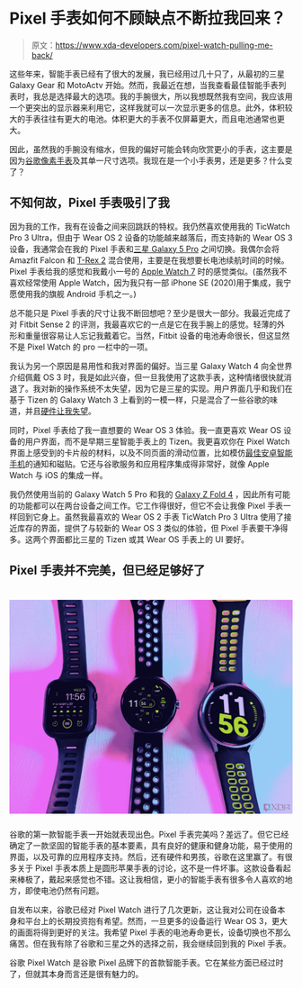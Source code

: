 # Pixel 手表如何不顾缺点不断拉我回来？

> 原文：<https://www.xda-developers.com/pixel-watch-pulling-me-back/>

这些年来，智能手表已经有了很大的发展，我已经用过几十只了，从最初的三星 Galaxy Gear 和 MotoActv 开始。然而，我最近在想，当我查看最佳智能手表列表时，我总是选择最大的选项。我的手腕很大，所以我想既然我有空间，我应该用一个更突出的显示器来利用它，这样我就可以一次显示更多的信息。此外，体积较大的手表往往有更大的电池。体积更大的手表不仅屏幕更大，而且电池通常也更大。

因此，虽然我的手腕没有缩水，但我的偏好可能会转向欣赏更小的手表，这主要是因为[谷歌像素手表](https://www.xda-developers.com/google-pixel-watch-review/)及其单一尺寸选项。我现在是一个小手表男，还是更多？什么变了？

## 不知何故，Pixel 手表吸引了我

因为我的工作，我有在设备之间来回跳跃的特权。我仍然喜欢使用我的 TicWatch Pro 3 Ultra，但由于 Wear OS 2 设备的功能越来越落后，而支持新的 Wear OS 3 设备，我通常会在我的 Pixel 手表和[三星 Galaxy 5 Pro](https://www.xda-developers.com/samsung-galaxy-watch-5-pro-review/) 之间切换。我偶尔会将 Amazfit Falcon 和 [T-Rex 2](https://www.xda-developers.com/amazfit-t-rex-2-review/) 混合使用，主要是在我想要长电池续航时间的时候。Pixel 手表给我的感觉和我戴小一号的 [Apple Watch 7](https://www.xda-developers.com/google-pixel-watch-vs-apple-watch-series-7/) 时的感觉类似。(虽然我不喜欢经常使用 Apple Watch，因为我只有一部 iPhone SE (2020)用于集成，我宁愿使用我的旗舰 Android 手机之一。)

总不能只是 Pixel 手表的尺寸让我不断回想吧？至少是很大一部分。我最近完成了对 Fitbit Sense 2 的评测，我最喜欢它的一点是它在我手腕上的感觉。轻薄的外形和重量很容易让人忘记我戴着它。当然，Fitbit 设备的电池寿命很长，但这显然不是 Pixel Watch 的 pro 一栏中的一项。

我认为另一个原因是易用性和我对界面的偏好。当三星 Galaxy Watch 4 向全世界介绍佩戴 OS 3 时，我是如此兴奋，但一旦我使用了这款手表，这种情绪很快就消退了。我对新的操作系统不太失望，因为它是三星的实现。用户界面几乎和我们在基于 Tizen 的 Galaxy Watch 3 上看到的一模一样，只是混合了一些谷歌的味道，并且[硬件让我失望](https://www.androidcentral.com/galaxy-watch-4-letdown)。

同时，Pixel 手表给了我一直想要的 Wear OS 3 体验。我一直更喜欢 Wear OS 设备的用户界面，而不是早期三星智能手表上的 Tizen。我更喜欢你在 Pixel Watch 界面上感受到的卡片般的材料，以及不同页面的滑动位置，比如模仿[最佳安卓智能手机](https://www.xda-developers.com/best-phones/)的通知和磁贴。它还与谷歌服务和应用程序集成得非常好，就像 Apple Watch 与 iOS 的集成一样。

我仍然使用当前的 Galaxy Watch 5 Pro 和我的 [Galaxy Z Fold 4](https://www.xda-developers.com/samsung-galaxy-z-fold-4-review/) ，因此所有可能的功能都可以在两台设备之间工作。它工作得很好，但它不会让我像 Pixel 手表一样回到它身上。虽然我最喜欢的 Wear OS 2 手表 TicWatch Pro 3 Ultra 使用了接近库存的界面，提供了与较新的 Wear OS 3 类似的体验，但 Pixel 手表要干净得多。这两个界面都比三星的 Tizen 或其 Wear OS 手表上的 UI 要好。

## Pixel 手表并不完美，但已经足够好了

# ![Google Pixel Watch Apple Watch 7 Samsung Galaxy Watch 5 Pro](img/4b16640b13bcc3906d9361bdacd4f2ff.png)

谷歌的第一款智能手表一开始就表现出色。Pixel 手表完美吗？差远了。但它已经确定了一款坚固的智能手表的基本要素，具有良好的健康和健身功能，易于使用的界面，以及可靠的应用程序支持。然后，还有硬件和男孩，谷歌在这里赢了。有很多关于 Pixel 手表本质上是圆形苹果手表的讨论，这不是一件坏事。这款设备看起来棒极了，戴起来感觉也不错。这让我相信，更小的智能手表有很多令人喜欢的地方，即使电池仍然有问题。

自发布以来，谷歌已经对 Pixel Watch 进行了几次更新，这让我对公司在设备本身和平台上的长期投资抱有希望。然而，一旦更多的设备运行 Wear OS 3，更大的画面将得到更好的关注。我希望 Pixel 手表的电池寿命更长，设备切换也不那么痛苦。但在我有除了谷歌和三星之外的选择之前，我会继续回到我的 Pixel 手表。

谷歌 Pixel Watch 是谷歌 Pixel 品牌下的首款智能手表。它在某些方面已经过时了，但就其本身而言还是很有魅力的。